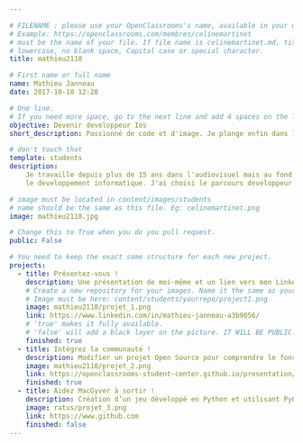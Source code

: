 ```yaml
---

# FILENAME : please use your OpenClassrooms's name, available in your url.
# Example: https://openclassrooms.com/membres/celinemartinet
# must be the name of your file. If file name is celinemartinet.md, title is celinemartinet.
# lowercase, no blank space, Capital case or special character.
title: mathieu2110

# First name or full name
name: Mathieu Janneau
date: 2017-10-10 12:28

# One line.
# If you need more space, go to the next line and add 4 spaces on the left, as in 'description'.
objective: Devenir developpeur Ios
short_description: Passionné de code et d'image. Je plonge enfin dans le grand bassin pour faire ce dont j'ai réellement envie

# don't touch that
template: students
description:
    Je travaille depuis plus de 15 ans dans l'audiovisuel mais au fond j'ai toujours souhaité travailler dans
    le developpement informatique. J'ai choisi le parcours developpeur iOS car je souhaite evoluer dans cet ecosystème.

# image must be located in content/images/students
# name should be the same as this file. Eg: celinemartinet.png
image: mathieu2110.jpg

# Change this to True when you do you pull request.
public: False

# You need to keep the exact same structure for each new project.
projects:
  - title: Présentez-vous !
    description: Une présentation de moi-même et un lien vers mon LinkedIn.
    # Create a new repository for your images. Name it the same as your nickname and profile picture.
    # Image must be here: content/students/yourrepo/project1.png
    image: mathieu2110/projet_1.png
    link: https://www.linkedin.com/in/mathieu-janneau-a3b9056/
    # 'true' makes it fully available.
    # 'false' will add a black layer on the picture. IT WILL BE PUBLIC!
    finished: true
  - title: Intégrez la communauté !
    description: Modifier un projet Open Source pour comprendre le fonctionnement de Git, de Github et des pull requests.
    image: mathieu2110/projet_2.png
    link: https://openclassrooms-student-center.github.io/presentation/students/mathieu2110.html
    finished: true
  - title: Aidez MacGyver à sortir !
    description: Création d’un jeu développé en Python et utilisant PyGame.
    image: ratus/projet_3.png
    link: https://www.github.com
    finished: false
---
```

